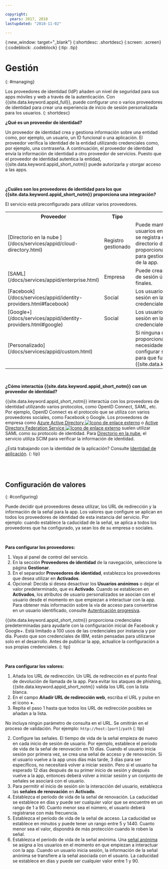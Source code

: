 ```yaml
---

copyright:
  years: 2017, 2018
lastupdated: "2018-11-02"

---
```


{:new_window: target="_blank"}
{:shortdesc: .shortdesc}
{:screen: .screen}
{:codeblock: .codeblock}
{:tip: .tip}


# Gestión
{: #managing}

Los proveedores de identidad (IdP) añaden un nivel de seguridad para sus apps móviles y web a través de la autenticación. Con {{site.data.keyword.appid_full}}, puede configurar uno o varios proveedores de identidad para crear una experiencia de inicio de sesión personalizada para los usuarios.
{: shortdesc}


**¿Qué es un proveedor de identidad?**

Un proveedor de identidad crea y gestiona información sobre una entidad como, por ejemplo, un usuario, un ID funcional o una aplicación. El proveedor verifica la identidad de la entidad utilizando credenciales como, por ejemplo, una contraseña. A continuación, el proveedor de identidad envía la información de identidad a otro proveedor de servicios. Puesto que el proveedor de identidad autentica la entidad, {{site.data.keyword.appid_short_notm}} puede autorizarla y otorgar acceso a las apps.

</br>

**¿Cuáles son los proveedores de identidad para los que {{site.data.keyword.appid_short_notm}} proporciona una integración?**

El servicio está preconfigurado para utilizar varios proveedores.

<table>
  <tr>
    <th>Proveedor</th>
    <th>Tipo</th>
    <th>Descripción</th>
  </tr>
  <tr>
    <td>[Directorio en la nube ](/docs/services/appid/cloud-directory.html)</td>
    <td>Registro gestionado</td>
    <td>Puede mantener su propio registro de usuarios en la nube. Cuando un usuario se registra en su app, este se añade al directorio de usuarios. Esta opción proporciona a los usuarios más libertad para gestionar su propia cuenta dentro de la app.</td>
  </tr>
  <tr>
    <td>[SAML](/docs/services/appid/enterprise.html)</td>
    <td>Empresa</td>
    <td>Puede crear una experiencia de inicio de sesión único para los usuarios finales.</td>
  </tr>
  <tr>
    <td>[Facebook](/docs/services/appid/identity-providers.html#facebook)</td>
    <td>Social</td>
    <td>Los usuarios finales pueden iniciar sesión en la app utilizando las credenciales de Facebook.</td>
  </tr>
  <tr>
    <td>[Google+](/docs/services/appid/identity-providers.html#google)</td>
    <td>Social</td>
    <td>Los usuarios finales pueden iniciar sesión en la app utilizando las credenciales de Google+.</td>
  </tr>
  <tr>
    <td>[Personalizado](/docs/services/appid/custom.html)</td>
    <td> </td>
    <td>Si ninguna de las opciones proporcionadas se ajusta a sus necesidades específicas, puede configurar su propio flujo de identidad para que funcione con {{site.data.keyword.appid_short_notm}}.</td>
  </tr>
  
</table>

</br>

**¿Cómo interactúa {{site.data.keyword.appid_short_notm}} con un proveedor de identidad?**

{{site.data.keyword.appid_short_notm}} interactúa con los proveedores de identidad utilizando varios protocolos, como OpenID Connect, SAML, etc. Por ejemplo, OpenID Connect es el protocolo que se utiliza con varios proveedores sociales, como Facebook o Google. Los proveedores de empresa como <a href="https://www.ibm.com/blogs/bluemix/2018/03/setting-ibm-cloud-app-id-azure-active-directory/" target="_blank">Azure Active Directory <img src="../../icons/launch-glyph.svg" alt="Icono de enlace externo"></a> o <a href="https://www.ibm.com/blogs/bluemix/2018/03/setting-ibm-cloud-app-id-active-directory-federation-service/" target="_blank">Active Directory Federation Service <img src="../../icons/launch-glyph.svg" alt="Icono de enlace externo"></a> suelen utilizar SAML como su protocolo de identidad. Para [Directorio en la nube](cloud-directory.html), el servicio utiliza SCIM para verificar la información de identidad.

¿Está trabajando con la identidad de la aplicación? Consulte [Identidad de aplicación](app-to-app.html).
{: tip}

</br>
</br>

## Configuración de valores
{: #configuring}

Puede decidir qué proveedores desea utilizar, los URL de redirección y la información de la señal para la app. Los valores que configure se aplican en todos los proveedores de identidad de esta instancia del servicio. Por ejemplo: cuando establece la caducidad de la señal, se aplica a todos los proveedores que ha configurado, ya sean los de su empresa o sociales.

</br>

**Para configurar los proveedores:**

1. Vaya al panel de control del servicio.
2. En la sección **Proveedores de identidad** de la navegación, seleccione la página **Gestionar**.
3. En el separador **Proveedores de identidad**, establezca los proveedores que desea utilizar en **Activados**.
4. Opcional: Decida si desea desactivar los **Usuarios anónimos** o dejar el valor predeterminado, que es **Activado**. Cuando se establecen en **Activados**, los atributos de usuario personalizados se asocian con el usuario desde el momento en que empiezan a interactuar con la app. Para obtener más información sobre la vía de acceso para convertirse en un usuario identificado, consulte [Autenticación progresiva](progressive.html#progressive).

{{site.data.keyword.appid_short_notm}} proporciona credenciales predeterminadas para ayudarle con la configuración inicial de Facebook y Google+. Está limitado a 100 usos de las credenciales por instancia y por día. Puesto que son credenciales de IBM, están pensadas para utilizarse solo en el desarrollo. Antes de publicar la app, actualice la configuración a sus propias credenciales.
{: tip}

</br>

**Para configurar los valores:**

1. Añada los URL de redirección. Un URL de redirección es el punto final de devolución de llamada de la app. Para evitar los ataques de phishing, {{site.data.keyword.appid_short_notm}} valida los URL con la lista blanca.
  1. En el campo **Añadir URL de redirección web**, escriba el URL y pulse en el icono **+**.
  2. Repita el paso 1 hasta que todos los URL de redirección posibles se añadan a la lista.

  No incluya ningún parámetro de consulta en el URL. Se omitirán en el proceso de validación. Por ejemplo: `http://host:[port]/path`
  {: tip}

2. Configure las señales. El tiempo de vida de la señal empieza de nuevo en cada inicio de sesión de usuario. Por ejemplo, establece el período de vida de la señal de renovación en 10 días. Cuando el usuario inicia sesión por primera vez, se crea una señal de acceso y de renovación. Si el usuario vuelve a la app unos días más tarde, 3 días para ser específicos, no necesitará volver a iniciar sesión. Pero si el usuario ha esperado 12 días después de su primer inicio de sesión y después vuelve a la app, entonces deberá volver a iniciar sesión y un conjunto de señales se asociará con el usuario.
  1. Para permitir el inicio de sesión sin la interacción del usuario, establezca las **señales de renovación** en **Activado**.
  2. Establezca el período de vida de la señal de renovación. La caducidad se establece en días y puede ser cualquier valor que se encuentre en un rango de 1 a 90. Cuanto menor sea el número, el usuario deberá registrarse con más frecuencia.
  3. Establezca el período de vida de la señal de acceso. La caducidad se establece en minutos y puede tener un rango entre 5 y 1440. Cuanto menor sea el valor, dispondrá de más protección cuando le roben la señal.
  4. Establezca el período de vida de la señal anónima. Una [señal anónima](/docs/services/appid/progressive.html#anonymous) se asigna a los usuarios en el momento en que empiezan a interactuar con la app. Cuando un usuario inicia sesión, la información de la señal anónima se transfiere a la señal asociada con el usuario. La caducidad se establece en días y puede ser cualquier valor entre 1 y 90.

</br>
</br>
